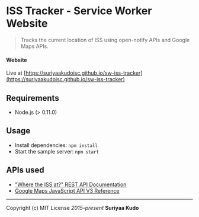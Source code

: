 # ISS Tracker - Service Worker Website
> Tracks the current location of ISS using open-notify APIs and Google Maps APIs.

#### Website
Live at [https://suriyaakudoisc.github.io/sw-iss-tracker](https://suriyaakudoisc.github.io/sw-iss-tracker)

## Requirements
+ Node.js (> 0.11.0)

## Usage
+ Install dependencies: `npm install`
+ Start the sample server: `npm start`

## APIs used
+ ["Where the ISS at?" REST API Documentation](http://wheretheiss.at/w/developer)
+ [Google Maps JavaScript API V3 Reference](https://developers.google.com/maps/documentation/javascript/reference)


----
Copyright (c) MIT License *2015-present* **Suriyaa Kudo**
